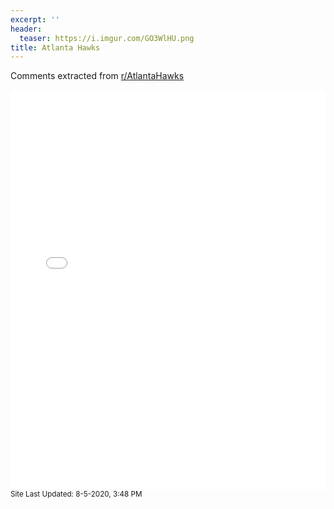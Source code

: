 ```yaml
---
excerpt: ''
header:
  teaser: https://i.imgur.com/GO3WlHU.png
title: Atlanta Hawks
---
```


Comments extracted from [r/AtlantaHawks](https://reddit.com/r/AtlantaHawks)
<iframe id="igraph" scrolling="no" style="border:none;" seamless="seamless" src="/plots/NBA/ATL.html" height="640" width="100%"></iframe>
<small>Site Last Updated: 8-5-2020, 3:48 PM</small>